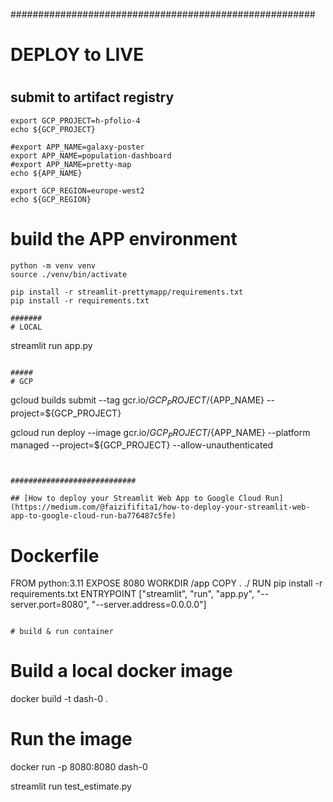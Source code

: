 
#######################################################
# DEPLOY to LIVE
#
## submit to artifact registry
```
export GCP_PROJECT=h-pfolio-4
echo ${GCP_PROJECT}

#export APP_NAME=galaxy-poster
export APP_NAME=population-dashboard
#export APP_NAME=pretty-map
echo ${APP_NAME}

export GCP_REGION=europe-west2
echo ${GCP_REGION}

```

# build the APP environment
```
python -m venv venv
source ./venv/bin/activate

pip install -r streamlit-prettymapp/requirements.txt
pip install -r requirements.txt

#######
# LOCAL
```
streamlit run app.py

```

#####
# GCP
```
gcloud builds submit --tag gcr.io/${GCP_PROJECT}/${APP_NAME}  --project=${GCP_PROJECT}

gcloud run deploy --image gcr.io/${GCP_PROJECT}/${APP_NAME} --platform managed  --project=${GCP_PROJECT} --allow-unauthenticated

```


############################

## [How to deploy your Streamlit Web App to Google Cloud Run](https://medium.com/@faizififita1/how-to-deploy-your-streamlit-web-app-to-google-cloud-run-ba776487c5fe)

```
# Dockerfile
FROM python:3.11
EXPOSE 8080
WORKDIR /app
COPY . ./
RUN pip install -r requirements.txt
ENTRYPOINT ["streamlit", "run", "app.py", "--server.port=8080", "--server.address=0.0.0.0"]

```

# build & run container
```
# Build a local docker image
docker build -t dash-0 .

# Run the image
docker run -p 8080:8080 dash-0



streamlit run test_estimate.py
